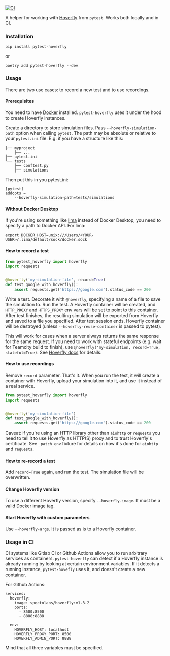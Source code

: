 [![CI](https://github.com/wrike/pytest-hoverfly/actions/workflows/main.yml/badge.svg)](https://github.com/wrike/pytest-hoverfly/actions/workflows/main.yml)


A helper for working with [Hoverfly](https://hoverfly.readthedocs.io/en/latest/) from `pytest`. Works both locally and in CI.

### Installation
`pip install pytest-hoverfly`

or

`poetry add pytest-hoverfly --dev`


### Usage
There are two use cases: to record a new test and to use recordings.

#### Prerequisites
You need to have [Docker](https://www.docker.com/) installed. `pytest-hoverfly` uses it under the hood to create Hoverfly instances.

Create a directory to store simulation files. Pass `--hoverfly-simulation-path` option 
when calling `pytest`. The path may be absolute or relative to your `pytest.ini` file.
E.g. if you have a structure like this:
```
├── myproject
    ├── ...
├── pytest.ini
└── tests
    ├── conftest.py
    ├── simulations
```

Then put this in you pytest.ini:
```
[pytest]
addopts =
    --hoverfly-simulation-path=tests/simulations
```

#### Without Docker Desktop
If you're using something like [lima](https://github.com/lima-vm/lima) instead of Docker Desktop, you need to specify a path to Docker API. For lima: 

`export DOCKER_HOST=unix:///Users/<YOUR-USER>/.lima/default/sock/docker.sock`

#### How to record a test
```python
from pytest_hoverfly import hoverfly
import requests


@hoverfly('my-simulation-file', record=True)
def test_google_with_hoverfly():
    assert requests.get('https://google.com').status_code == 200
```

Write a test. Decorate it with `@hoverfly`, specifying a name of a file to save the simulation to. 
Run the test. A Hoverfly container will be created, and  `HTTP_PROXY` and `HTTPS_PROXY` env vars 
will be set to point to this container. After test finishes, the resulting simulation will 
be exported from Hoverfly and saved to a file you specified. After test session ends, Hoverfly
container will be destroyed (unless `--hoverfly-reuse-container` is passed to pytest).

This will work for cases when a server always returns the same response for the same
request. If you need to work with stateful endpoints (e.g. wait for Teamcity build
to finish), use `@hoverfly('my-simulation, record=True, stateful=True)`. See 
[Hoverfly docs](https://docs.hoverfly.io/en/latest/pages/tutorials/basic/capturingsequences/capturingsequences.html)
for details.

#### How to use recordings
Remove `record` parameter. That's it. When you run the test, it will create a container 
with Hoverfly, upload your simulation into it, and use it instead of a real service.

```python
from pytest_hoverfly import hoverfly
import requests


@hoverfly('my-simulation-file')
def test_google_with_hoverfly():
    assert requests.get('https://google.com').status_code == 200
```

Caveat: if you're using an HTTP library other than `aiohttp` or `requests` you need to
tell it to use Hoverfly as HTTP(S) proxy and to trust Hoverfly's certificate. See
`_patch_env` fixture for details on how it's done for `aiohttp` and `requests`.

#### How to re-record a test
Add `record=True` again, and run the test. The simulation file will be overwritten.


#### Change Hoverfly version
To use a different Hoverfly version, specify `--hoverfly-image`. It must be a valid Docker image tag.

#### Start Hoverfly with custom parameters
Use `--hoverfly-args`. It is passed as is to a Hoverfly container.

### Usage in CI
CI systems like Gitlab CI or Github Actions allow you to run arbitrary services as containers. `pytest-hoverfly` can detect if a Hoverfly instance is already running by looking at certain environment variables. If it detects a running instance, `pytest-hovefly` uses it, and doesn't create a new container.

For Github Actions:

```
services:
  hoverfly:
    image: spectolabs/hoverfly:v1.3.2
    ports:
      - 8500:8500
      - 8888:8888

  env:
    HOVERFLY_HOST: localhost
    HOVERFLY_PROXY_PORT: 8500
    HOVERFLY_ADMIN_PORT: 8888
```

Mind that all three variables must be specified.
